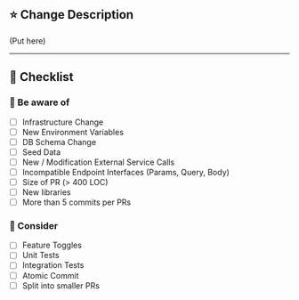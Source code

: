 ## :star: Change Description

(Put here)

---

## :pencil: Checklist

### :eyes: Be aware of

- [ ] Infrastructure Change
- [ ] New Environment Variables
- [ ] DB Schema Change
- [ ] Seed Data
- [ ] New / Modification External Service Calls
- [ ] Incompatible Endpoint Interfaces (Params, Query, Body)
- [ ] Size of PR (> 400 LOC)
- [ ] New libraries
- [ ] More than 5 commits per PRs

### :kiss: Consider

- [ ] Feature Toggles
- [ ] Unit Tests
- [ ] Integration Tests
- [ ] Atomic Commit
- [ ] Split into smaller PRs
